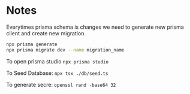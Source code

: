 # Notes

Everytimes prisma schema is changes we need to generate new prisma client and create new migration.

```bash
npx prisma generate
npx prisma migrate dev --name migration_name
```

To open prisma studio `npx prisma studio`

To Seed Database: `npx tsx ./db/seed.ts`

To generate secre: `openssl rand -base64 32`

